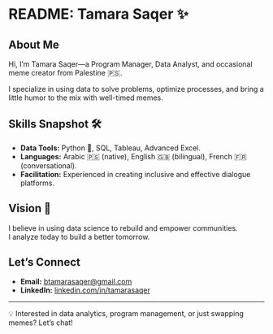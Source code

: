 # README: Tamara Saqer ✨

## About Me

Hi, I’m Tamara Saqer—a Program Manager, Data Analyst, and occasional meme creator from Palestine 🇵🇸.

I specialize in using data to solve problems, optimize processes, and bring a little humor to the mix with well-timed memes.

## Skills Snapshot 🛠️

- **Data Tools:** Python 🐍, SQL, Tableau, Advanced Excel.
- **Languages:** Arabic 🇵🇸 (native), English 🇬🇧 (bilingual), French 🇫🇷 (conversational).
- **Facilitation:** Experienced in creating inclusive and effective dialogue platforms.

## Vision 🌟

I believe in using data science to rebuild and empower communities.  
I analyze today to build a better tomorrow.

## Let’s Connect

- **Email:** btamarasaqer@gmail.com
- **LinkedIn:** [linkedin.com/in/tamarasaqer](https://linkedin.com/in/tamarasaqer)

---

💡 Interested in data analytics, program management, or just swapping memes? Let’s chat!


